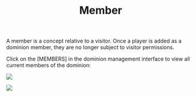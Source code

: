 ﻿---
title: Member
createTime: 2025/03/14 09:30:27
permalink: /en/doc/player/member/
---

A member is a concept relative to a visitor. Once a player is added as a dominion member, they are no longer subject to
visitor permissions.

Click on the [MEMBERS] in the dominion management interface to view all current members of the dominion:

![](/player/member/1.png)

![](/player/member/2.png)
